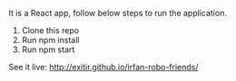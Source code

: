 It is a React app, follow below steps to run the application.

1. Clone this repo
2. Run npm install
3. Run npm start

See it live: http://exitir.github.io/irfan-robo-friends/
